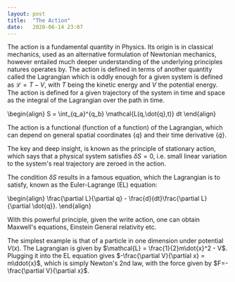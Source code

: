 ```yaml
---
layout: post
title:  "The Action"
date:   2020-06-14 23:07
---
```



The action is a fundamental quantity in Physics. Its origin is in classical
mechanics, used as an alternative formulation of Newtonian mechanics, however
entailed much deeper understanding of the underlying principles natures operates
by.
The action is defined in terms of another quantity called the Lagrangian which is
oddly enough for a given system is defined as $\mathcal{L} = T-V$, with $T$ being 
the kinetic energy and $V$ the potential energy. The action is defined for 
a given trajectory of the system in time and space as the integral of the Lagrangian over
the path in time.

\begin{align}
S = \int_{q_a}^{q_b} \mathcal{L(q,\dot{q},t)} dt 
\end{align}

The action is a functional (function of a function) of the Lagrangian, which can depend on general spatial coordinates $\{q\}$ and their time derivative $\{\dot{q}\}$.

The key and deep insight, is known as the principle of stationary action, which says that a physical system satisfies $\delta S = 0$, i.e. small linear variation to the system's real trajectory are zeroed in the action.

The condition $\delta S$ results in a famous equation, which the Lagrangian is to satisfy, known as the Euler-Lagrange (EL) equation:

\begin{align}
\frac{\partial L}{\partial q} - \frac{d}{dt}\frac{\partial L}{\partial \dot{q}}.
\end{align}

With this powerful principle, given the write action, one can obtain Maxwell's equations, Einstein General relativity etc.

The simplest example is that of a particle in one dimension under potential $V(x)$. The Lagrangian is given by $\mathcal{L} = \frac{1}{2}m\dot{x}^2 - V$. Plugging it into the EL equation gives $-\frac{\partial V}{\partial x} = m\ddot{x}$, which is simply Newton's 2nd law, with the force given by $F=-\frac{\partial V}{\partial x}$.


